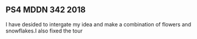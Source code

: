 ## PS4 MDDN 342 2018
I have desided to intergate my idea and make a combination of flowers and snowflakes.I also fixed the tour 